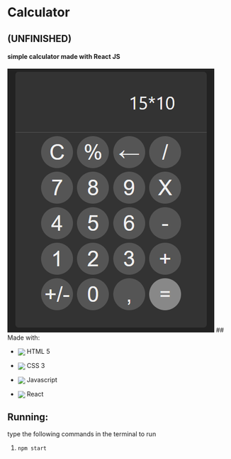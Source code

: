 # Calculator
## (UNFINISHED)
#### simple calculator made with React JS
<img src="image.png">
## Made with:

* <img height="32px" align="center" src="https://cdn.jsdelivr.net/gh/devicons/devicon/icons/html5/html5-plain.svg" /> HTML 5

* <img height="32px" align="center" src="https://cdn.jsdelivr.net/gh/devicons/devicon/icons/css3/css3-plain.svg" /> CSS 3

* <img height="32px" align="center" src="https://cdn.jsdelivr.net/gh/devicons/devicon/icons/javascript/javascript-plain.svg" /> Javascript

* <img height="32px" align="center" img src="https://cdn.jsdelivr.net/gh/devicons/devicon/icons/react/react-original.svg" /> React

## Running:

type the following commands in the terminal to run

1. `npm start`